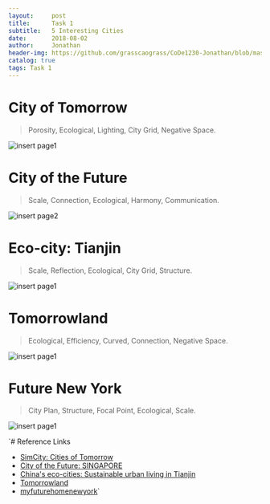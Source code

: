 ```yaml
---
layout:     post
title:      Task 1
subtitle:   5 Interesting Cities
date:       2018-08-02
author:     Jonathan
header-img: https://github.com/grasscaograss/CoDe1230-Jonathan/blob/master/img/2018-08-02task1/head.jpg?raw=true
catalog: true
tags: Task 1
---
```


# City of Tomorrow
> Porosity, Ecological, Lighting, City Grid, Negative Space.

![insert page1](https://github.com/grasscaograss/CoDe1230-Jonathan/blob/master/img/2018-08-02task1/page1.jpg?raw=true)

# City of the Future
> Scale, Connection, Ecological, Harmony, Communication.

![insert page2](https://github.com/grasscaograss/CoDe1230-Jonathan/blob/master/img/2018-08-02task1/page2.jpg?raw=true)

# Eco-city: Tianjin
> Scale, Reflection, Ecological, City Grid, Structure.

![insert page1](https://github.com/grasscaograss/CoDe1230-Jonathan/blob/master/img/2018-08-02task1/page3.jpg?raw=true)

# Tomorrowland
> Ecological, Efficiency, Curved, Connection, Negative Space.

![insert page1](https://github.com/grasscaograss/CoDe1230-Jonathan/blob/master/img/2018-08-02task1/page4.jpg?raw=true)

# Future New York
> City Plan, Structure, Focal Point, Ecological, Scale.

![insert page1](https://github.com/grasscaograss/CoDe1230-Jonathan/blob/master/img/2018-08-02task1/page5.jpg?raw=true)


`# Reference Links
- [SimCity: Cities of Tomorrow](https://install-game.com/simcity-cities-of-tomorrow-pc-game-free-download/)
- [City of the Future: SINGAPORE](https://hypnoticdanceshow.wordpress.com/2013/02/09/city-of-the-future-singapore/)
- [China's eco-cities: Sustainable urban living in Tianjin](http://www.bbc.com/future/story/20120503-sustainable-cities-on-the-rise)
- [Tomorrowland](https://www.pinterest.com.au/pin/761249143236998058/)
- [myfuturehomenewyork](https://www.pinterest.com.au/pin/431360470552394223/)`
